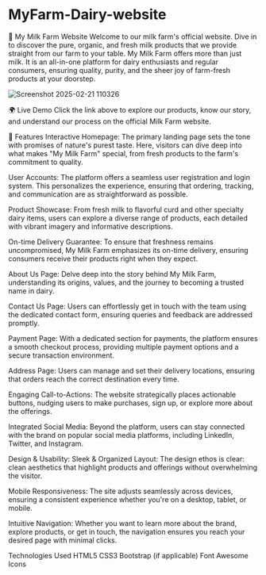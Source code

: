 # MyFarm-Dairy-website
🐄 My Milk Farm Website
Welcome to our milk farm's official website. Dive in to discover the pure, organic, and fresh milk products that we provide straight from our farm to your table. My Milk Farm offers more than just milk. It is an all-in-one platform for dairy enthusiasts and regular consumers, ensuring quality, purity, and the sheer joy of farm-fresh products at your doorstep.

![Screenshot 2025-02-21 110326](https://github.com/user-attachments/assets/b136071f-b19b-4732-87fa-83f8d829dfb5)

🌍 Live Demo
Click the link above to explore our products, know our story, and understand our process on the official Milk Farm website.

🔧 Features
Interactive Homepage: The primary landing page sets the tone with promises of nature's purest taste. Here, visitors can dive deep into what makes "My Milk Farm" special, from fresh products to the farm's commitment to quality.

User Accounts: The platform offers a seamless user registration and login system. This personalizes the experience, ensuring that ordering, tracking, and communication are as straightforward as possible.

Product Showcase: From fresh milk to flavorful curd and other specialty dairy items, users can explore a diverse range of products, each detailed with vibrant imagery and informative descriptions.

On-time Delivery Guarantee: To ensure that freshness remains uncompromised, My Milk Farm emphasizes its on-time delivery, ensuring consumers receive their products right when they expect.

About Us Page: Delve deep into the story behind My Milk Farm, understanding its origins, values, and the journey to becoming a trusted name in dairy.

Contact Us Page: Users can effortlessly get in touch with the team using the dedicated contact form, ensuring queries and feedback are addressed promptly.

Payment Page: With a dedicated section for payments, the platform ensures a smooth checkout process, providing multiple payment options and a secure transaction environment.

Address Page: Users can manage and set their delivery locations, ensuring that orders reach the correct destination every time.

Engaging Call-to-Actions: The website strategically places actionable buttons, nudging users to make purchases, sign up, or explore more about the offerings.

Integrated Social Media: Beyond the platform, users can stay connected with the brand on popular social media platforms, including LinkedIn, Twitter, and Instagram.

Design & Usability:
Sleek & Organized Layout: The design ethos is clear: clean aesthetics that highlight products and offerings without overwhelming the visitor.

Mobile Responsiveness: The site adjusts seamlessly across devices, ensuring a consistent experience whether you're on a desktop, tablet, or mobile.

Intuitive Navigation: Whether you want to learn more about the brand, explore products, or get in touch, the navigation ensures you reach your desired page with minimal clicks.

Technologies Used
HTML5
CSS3
Bootstrap (if applicable)
Font Awesome Icons
